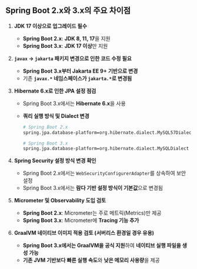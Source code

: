 ## Spring Boot 2.x와 3.x의 주요 차이점

1. **JDK 17 이상으로 업그레이드 필수**
    - **Spring Boot 2.x**: **JDK 8, 11, 17**을 지원
    - **Spring Boot 3.x**: **JDK 17 이상**만 지원
2. **`javax` → `jakarta` 패키지 변경으로 인한 코드 수정 필요**
    - **Spring Boot 3.x부터 Jakarta EE 9+ 기반으로 변경**
    - 기존 **`javax.*` 네임스페이스가 `jakarta.*`로 변경됨**
3. **Hibernate 6.x로 인한 JPA 설정 점검**
    - Spring Boot 3.x에서는 **Hibernate 6.x**을 사용
    - **쿼리 실행 방식 및 Dialect 변경**

        ```bash
        # Spring Boot 2.x
        spring.jpa.database-platform=org.hibernate.dialect.MySQL57Dialect
        
        # Spring Boot 3.x
        spring.jpa.database-platform=org.hibernate.dialect.MySQLDialect
        ```

4. **Spring Security 설정 방식 변경 확인**
    - Spring Boot 2.x에서는 `WebSecurityConfigurerAdapter`를 상속하여 보안 설정
    - Spring Boot 3.x에서는 **람다 기반 설정 방식이 기본값**으로 변경됨
5. **Micrometer 및 Observability 도입 검토**
    - **Spring Boot 2.x**: Micrometer는 주로 메트릭(Metrics)만 제공
    - **Spring Boot 3.x**: Micrometer에 **Tracing 기능 추가**
6. **GraalVM 네이티브 이미지 적용 검토 (서버리스 환경일 경우 유용)**
    - **Spring Boot 3.x에서는 GraalVM을 공식 지원**하여 **네이티브 실행 파일을 생성 가능**
    - **기존 JVM 기반보다 빠른 실행 속도**와 **낮은 메모리 사용량**을 제공